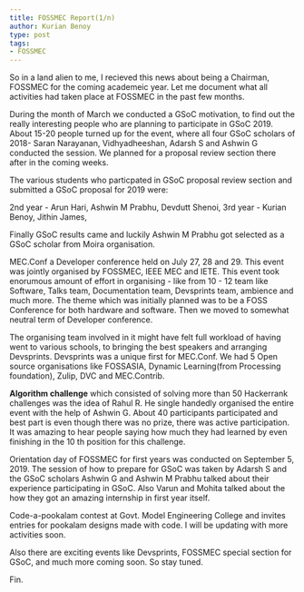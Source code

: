 ```yaml
---
title: FOSSMEC Report(1/n)
author: Kurian Benoy
type: post
tags:
- FOSSMEC
---
```


So in a land alien to me, I recieved this news about being a Chairman, FOSSMEC for the coming academeic year. Let me
document what all activities had taken place at FOSSMEC in the past few months.

During the month of March we conducted a GSoC motivation, to find out the really interesting people who are planning to
participate in GSoC 2019. About 15-20 people turned up for the event, where all four GSoC scholars of 2018- Saran Narayanan,
Vidhyadheeshan, Adarsh S and Ashwin G conducted the session. We planned for a proposal review section there after in the 
coming weeks.

The various students who particpated in GSoC proposal review section and submitted a GSoC proposal for 2019 were:

2nd year - Arun Hari, Ashwin M Prabhu, Devdutt Shenoi, 
3rd year - Kurian Benoy, Jithin James,


Finally GSoC results came and luckily Ashwin M Prabhu got selected as a GSoC scholar from Moira organisation. 

MEC.Conf a Developer conference held on July 27, 28 and 29. This event was 
jointly organised by FOSSMEC, IEEE MEC and IETE. This event took enorumous amount of effort in 
organising - like from 10 - 12 team like Software, Talks team, Documentation team, Devsprints team, ambience
and much more. The theme which was initially planned was to be a FOSS Conference for both hardware and software.
Then we moved to somewhat neutral term of Developer conference.

The organising team involved in it might have felt full workload of having went to various schools, to bringing the best 
speakers and arranging Devsprints. Devsprints was a unique first for MEC.Conf. We had 5 Open source organisations like
FOSSASIA, Dynamic Learning(from Processing foundation), Zulip, DVC and MEC.Contrib.



**Algorithm challenge** which consisted of solving more than 50 Hackerrank challenges was the idea of Rahul R. He single
handedly organised the entire event with the help of Ashwin G. About 40 participants participated and best part is even 
though there was no prize, there was active participation. It was amazing to hear people saying how much they had
learned by even finishing in the 10 th position for this challenge.

Orientation day of FOSSMEC for first years was conducted on September 5, 2019. The session of how to prepare for GSoC
was taken by Adarsh S and the GSoC scholars Ashwin G and Ashwin M Prabhu talked about their experience participating in 
GSoC. Also Varun and Mohita talked about the how they got an amazing internship in first year itself.

Code-a-pookalam contest at Govt. Model Engineering College and invites entries for pookalam designs made with code. I
will be updating with more activities soon.

Also there are exciting events like Devsprints, FOSSMEC special section for GSoC, and much more coming soon. So stay tuned.

Fin.
